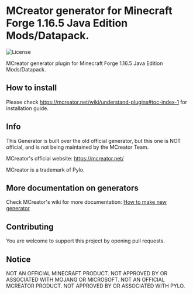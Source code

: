 # MCreator generator for Minecraft Forge 1.16.5 Java Edition Mods/Datapack.
![License](https://img.shields.io/badge/License-GPLv3-blue.svg)

MCreator generator plugin for Minecraft Forge 1.16.5 Java Edition Mods/Datapack.

## How to install

Please check https://mcreator.net/wiki/understand-plugins#toc-index-1 for installation guide.

## Info

This Generator is built over the old official generator, but this one is NOT official, and is not being maintained by the MCreator Team.

MCreator's official website: https://mcreator.net/

MCreator is a trademark of Pylo. 

## More documentation on generators

Check MCreator's wiki for more documentation: [How to make new generator](https://mcreator.net/wiki/create-new-mcreator-generators)

## Contributing

You are welcome to support this project by opening pull requests.

## Notice

NOT AN OFFICIAL MINECRAFT PRODUCT. NOT APPROVED BY OR ASSOCIATED WITH MOJANG OR MICROSOFT.
NOT AN OFFICIAL MCREATOR PRODUCT. NOT APPROVED BY OR ASSOCIATED WITH PYLO.
